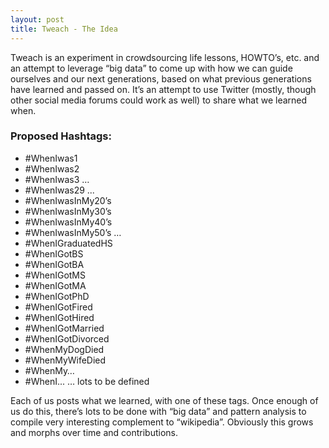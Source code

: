 ```yaml
---
layout: post
title: Tweach - The Idea
---
```


Tweach is an experiment in crowdsourcing life lessons, HOWTO’s,
etc. and an attempt to leverage “big data” to come up with how we can
guide ourselves and our next generations, based on what previous
generations have learned and passed on. It’s an attempt to use Twitter
(mostly, though other social media forums could work as well) to share
what we learned when.

### Proposed Hashtags:

* #WhenIwas1
* #WhenIwas2
* #WhenIwas3
…
* #WhenIwas29
...
* #WhenIwasInMy20’s
* #WhenIwasInMy30’s
* #WhenIwasInMy40’s
* #WhenIwasInMy50’s
…
* #WhenIGraduatedHS
* #WhenIGotBS
* #WhenIGotBA
* #WhenIGotMS
* #WhenIGotMA
* #WhenIGotPhD
* #WhenIGotFired
* #WhenIGotHired
* #WhenIGotMarried
* #WhenIGotDivorced
* #WhenMyDogDied
* #WhenMyWifeDied
* #WhenMy…
* #WhenI...
… lots to be defined

Each of us posts what we learned, with one of these tags. Once enough
of us do this, there’s lots to be done with “big data” and pattern
analysis to compile very interesting complement to
“wikipedia”. Obviously this grows and morphs over time and
contributions.

